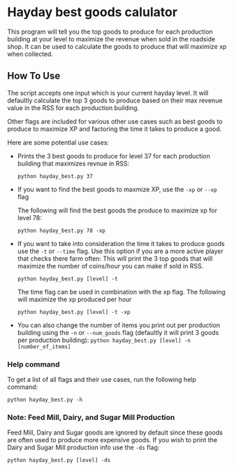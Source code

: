 # Hayday best goods calulator
This program will tell you the top goods to produce for each production building at your level to maximize the revenue when sold in the roadside shop. It can be used to calculate the goods to produce that will maximize xp when collected. 

## How To Use
The script accepts one input which is your current hayday level. It will defaultly calculate the top 3 goods to produce based on their max revenue value in the RSS for each production building. 

Other flags are included for various other use cases such as best goods to produce to maximize XP and factoring the time it takes to produce a good. 

Here are some potential use cases: 
- Prints the 3 best goods to produce for level 37 for each production building that maximizes revnue in RSS:
    
    ```python hayday_best.py 37```

- If you want to find the best goods to maxmize XP, use the ```-xp``` or ```--xp``` flag

    The following will find the best goods the produce to maximize xp for level 78: 
    
    ```python hayday_best.py 78 -xp```
- If you want to take into consideration the time it takes to produce goods use the ```-t``` or ```--time``` flag. Use this option if you are a more active player that checks there farm often: 
    This will print the 3 top goods that will maximize the number of coins/hour you can make if sold in RSS.

    ```python hayday_best.py [level] -t```

    The time flag can be used in combination with the xp flag. The following will maximize the xp produced per hour 

    ```python hayday_best.py [level] -t -xp```

- You can also change the number of items you print out per production building using the ```-n``` or ```--num_goods``` flag (defaultly it will print 3 goods per production building): ```python hayday_best.py [level] -n [number_of_items]```


### Help command
To get a list of all flags and their use cases, run the following help command: 

```python hayday_best.py -h``` 


### Note: Feed Mill, Dairy, and Sugar Mill Production 
Feed Mill, Dairy and Sugar goods are ignored by default since these goods are often used to produce more expensive goods. If you wish to print the Dairy and Sugar Mill production info use the ```-ds``` flag: 

```python hayday_best.py [level] -ds```
